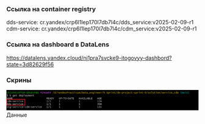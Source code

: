 ### Ссылка на container registry
dds-service: cr.yandex/crp6l1lep170l7db7l4c/dds_service:v2025-02-09-r1
cdm-service: cr.yandex/crp6l1lep170l7db7l4c/cdm_service:v2025-02-09-r1

### Ссылка на dashboard в DataLens
https://datalens.yandex.cloud/nj1pra7svcke9-itogovyy-dashbord?state=3d82629f56

### Скрины
![Деплойменты](screenshots/deployments.png)
Данные
